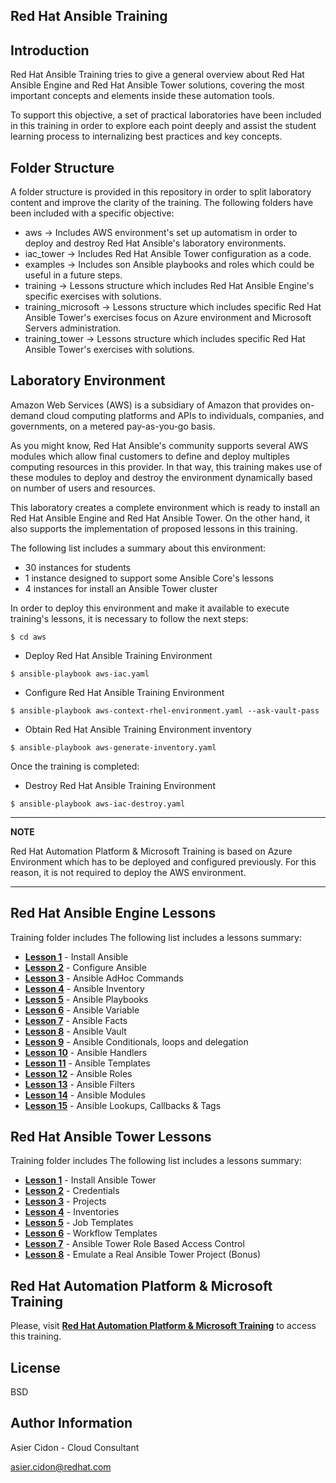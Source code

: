Red Hat Ansible Training
---------------------------

Introduction 
--------------

Red Hat Ansible Training tries to give a general overview about Red Hat Ansible Engine and Red Hat Ansible Tower solutions, covering the most important concepts and elements inside these automation tools.

To support this objective, a set of practical laboratories have been included in this training in order to explore each point deeply and assist the student learning process to internalizing best practices and key concepts.

Folder Structure 
-----------------

A folder structure is provided in this repository in order to split laboratory content and improve the clarity of the training. The following folders have been included with a specific objective:

-   aws -> Includes AWS environment's set up automatism in order to deploy and destroy Red Hat Ansible's laboratory environments.
-   iac_tower -> Includes Red Hat Ansible Tower configuration as a code. 
-   examples -> Includes son Ansible playbooks and roles which could be useful in a future steps.
-   training -> Lessons structure which includes Red Hat Ansible Engine's specific exercises with solutions.
-   training_microsoft -> Lessons structure which includes specific Red Hat Ansible Tower's exercises focus on Azure environment and Microsoft Servers administration.
-   training_tower -> Lessons structure which includes specific Red Hat Ansible Tower's exercises with solutions.


Laboratory Environment
------------------------

Amazon Web Services (AWS) is a subsidiary of Amazon that provides on-demand cloud computing platforms and APIs to individuals, companies, and governments, on a metered pay-as-you-go basis.

As you might know, Red Hat Ansible's community supports several AWS modules which allow final customers to define and deploy multiples computing resources in this provider. In that way, this training makes use of these modules to deploy and destroy the environment dynamically based on number of users and resources.

This laboratory creates a complete environment which is ready to install an Red Hat Ansible Engine and Red Hat Ansible Tower. On the other hand, it also supports the implementation of proposed lessons in this training. 

The following list includes a summary about this environment:

-   30 instances for students
-   1 instance designed to support some Ansible Core's lessons
-   4 instances for install an Ansible Tower cluster 

In order to deploy this environment and make it available to execute training's lessons, it is necessary to follow the next steps: 

```
$ cd aws
```

-   Deploy Red Hat Ansible Training Environment
```
$ ansible-playbook aws-iac.yaml
```

-   Configure Red Hat Ansible Training Environment
```
$ ansible-playbook aws-context-rhel-environment.yaml --ask-vault-pass
```

-   Obtain Red Hat Ansible Training Environment inventory
```
$ ansible-playbook aws-generate-inventory.yaml
```

Once the training is completed:

-   Destroy Red Hat Ansible Training Environment
```
$ ansible-playbook aws-iac-destroy.yaml 
```


---
**NOTE**

Red Hat Automation Platform & Microsoft Training is based on Azure Environment which has to be deployed and configured previously. For this reason, it is not required to deploy the AWS environment. 

---

Red Hat Ansible Engine Lessons
---------

Training folder includes The following list includes a lessons summary:

-   [**Lesson 1**](./training/lesson01/README.md) - Install Ansible
-   [**Lesson 2**](./training/lesson02/README.md) - Configure Ansible
-   [**Lesson 3**](./training/lesson03/README.md) - Ansible AdHoc Commands
-   [**Lesson 4**](./training/lesson04/README.md) - Ansible Inventory
-   [**Lesson 5**](./training/lesson05/README.md) - Ansible Playbooks
-   [**Lesson 6**](./training/lesson06/README.md) - Ansible Variable
-   [**Lesson 7**](./training/lesson07/README.md) - Ansible Facts
-   [**Lesson 8**](./training/lesson08/README.md) - Ansible Vault
-   [**Lesson 9**](./training/lesson09/README.md) - Ansible Conditionals, loops and delegation
-   [**Lesson 10**](./training/lesson10/README.md) - Ansible Handlers
-   [**Lesson 11**](./training/lesson11/README.md) - Ansible Templates
-   [**Lesson 12**](./training/lesson12/README.md) - Ansible Roles
-   [**Lesson 13**](./training/lesson13/README.md) - Ansible Filters
-   [**Lesson 14**](./training/lesson14/README.md) - Ansible Modules
-   [**Lesson 15**](./training/lesson15/README.md) - Ansible Lookups, Callbacks & Tags

Red Hat Ansible Tower Lessons
---------

Training folder includes The following list includes a lessons summary:

-   [**Lesson 1**](./training_tower/lesson01/README.md) - Install Ansible Tower
-   [**Lesson 2**](./training_tower/lesson02/README.md) - Credentials
-   [**Lesson 3**](./training_tower/lesson03/README.md) - Projects
-   [**Lesson 4**](./training_tower/lesson04/README.md) - Inventories
-   [**Lesson 5**](./training_tower/lesson05/README.md) - Job Templates
-   [**Lesson 6**](./training_tower/lesson06/README.md) - Workflow Templates
-   [**Lesson 7**](./training_tower/lesson07/README.md) - Ansible Tower Role Based Access Control
-   [**Lesson 8**](./training_tower/lesson08/README.md) - Emulate a Real Ansible Tower Project (Bonus)

Red Hat Automation Platform & Microsoft Training
---------

Please, visit [**Red Hat Automation Platform & Microsoft Training**](./training_microsoft/README.md) to access this training.


License
-------

BSD

Author Information
------------------

 Asier Cidon - Cloud Consultant

 asier.cidon@redhat.com
   
